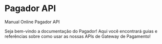 # Pagador API
Manual Online Pagador API

Seja bem-vindo a documentação do Pagador! 
Aqui você encontrará guias e referências sobre como usar as nossas APIs de Gateway de Pagamento!
